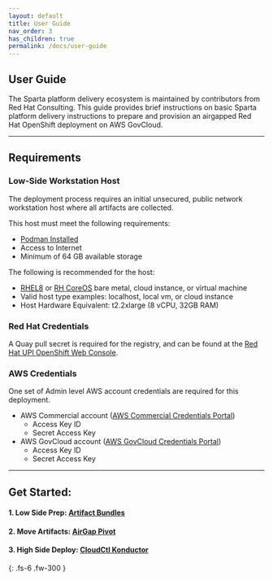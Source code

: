 ```yaml
---
layout: default
title: User Guide
nav_order: 3
has_children: true
permalink: /docs/user-guide
---
```


## User Guide
The Sparta platform delivery ecosystem is maintained by contributors from Red Hat Consulting.
This guide provides brief instructions on basic Sparta platform delivery instructions to prepare and provision an airgapped Red Hat OpenShift deployment on AWS GovCloud.

----------------------------------------------------------------
## Requirements

### Low-Side Workstation Host
The deployment process requires an initial unsecured, public network workstation host where all artifacts are collected. 

This host must meet the following requirements:
  - [Podman Installed]
  - Access to Internet
  - Minimum of 64 GB available storage
  
The following is recommended for the host:
  - [RHEL8] or [RH CoreOS] bare metal, cloud instance, or virtual machine
  - Valid host type examples: localhost, local vm, or cloud instance
  - Host Hardware Equivalent: t2.2xlarge (8 vCPU, 32GB RAM)

### Red Hat Credentials
A Quay pull secret is required for the registry, and can be found at the [Red Hat UPI OpenShift Web Console].

### AWS Credentials
One set of Admin level AWS account credentials are required for this deployment.    
    
  - AWS Commercial account ([AWS Commercial Credentials Portal])
    - Access Key ID
    - Secret Access Key
  - AWS GovCloud account ([AWS GovCloud Credentials Portal])
    - Access Key ID
    - Secret Access Key

----------------------------------------------------------------
## Get Started:
####  1. Low Side Prep: [Artifact Bundles](https://codectl.io/docs/user-guide/bundle)
####  2. Move Artifacts: [AirGap Pivot](https://codectl.io/docs/user-guide/airgap)
####  3. High Side Deploy: [CloudCtl Konductor](https://codectl.io/docs/user-guide/deploy)

[Podman Installed]:https://podman.io/getting-started/installation.html
[Red Hat UPI OpenShift Web Console]:https://cloud.redhat.com/openshift/install/metal/user-provisioned
[AWS GovCloud Credentials Portal]:https://console.amazonaws-us-gov.com/iam/home#/security_credentials
[AWS Commercial Credentials Portal]:https://console.aws.amazon.com/iam/home#/security_credentials
[RHEL8]:https://access.redhat.com/downloads/content/479/ver=/rhel---8/8.2/x86_64/product-software
[RH CoreOS]:https://mirror.openshift.com/pub/openshift-v4/x86_64/dependencies/rhcos/latest/latest/
{: .fs-6 .fw-300 }
